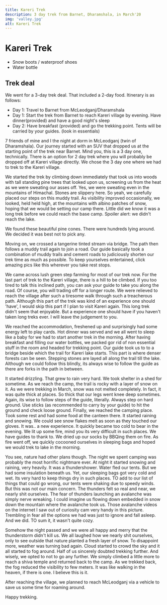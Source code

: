 ```yaml
---
title: Kareri Trek
description: 3 day trek from Barnet, Dharamshala, in March'20
img: 'valley.jpg'
alt: Kareri Trek
---
```


# Kareri Trek

- Snow boots / waterproof shoes
- Water bottle

## Trek deal

We went for a 3-day trek deal. That included a 2-day food. Itinerary is as follows:

- Day 1: Travel to Barnet from McLeodganj/Dharamshala
- Day 1: Start the trek from Barnet to reach Kareri village by evening. Have dinner(provided) and have a good night's sleep
- Day 2: Have breakfast (provided) and go the trekking point. Tents will be carried by your guides. (look in essentials)


7 friends of mine and I the night at dorm in McLeodganj (twin of Dharamshala). Our journey started with an SUV that dropped us at the starting point of the trek near Barnet. Mind you, this is a 3 day one, technically. There is an option for 2 day trek where you will probably be dropped off at Kareri village directly. We chose the 3 day one where we had to trek to the Kareri village. 
  
<v-img src="/kareri-trek/images/start_trek.jpg" alt="start_trek"></v-img>


We started the trek by climbing down immediately that took us into woods with tall standing pine trees that looked upon us, screening us from the heat as we were sweating our asses off. Yes, we were sweating even in the mountains of Himachal. Stones are slippery here. So yeah, we carefully placed our steps on this muddy trail. As visibility improved occasionally, we looked, held held high, at the mountains with albino patches of snow, hoping that we would be setting our camp there. Little did we know it was a long trek before we could reach the base camp. Spoiler alert: we didn't reach the lake. 

<v-img src="/kareri-trek/images/pine.jpg" alt="pine" contain=1></v-img>
We found these beautiful pine cones. There were hundreds lying around. We decided it was best not to pick any.

Moving on, we crossed a tangerine tinted stream via bridge. The path then follows a muddy trail again to join a road. Our guide basically took a combination of muddy trails and cement roads to judiciously shorten our trek time as much as possible. To keep yourselves entertained, click amazing pics like this wherever you take rest stops.

<v-img src="/kareri-trek/images/pic.jpg" alt="pine" contain=1></v-img>

We came across lush green step farming for most of our trek now. For the last part of trek to the Kareri village, there is a hill to be climbed. If you too tired to talk this inclined path, you can ask your guide to take you along the road. Of course, you will trading off for a longer route. We were relieved to reach the village after such a tiresome walk through such a treacherous path. Although this part of the trek was kind of an experience one should 'have', I would skip this part if I plan to visit Kareri again. This long trek didn't seem that enjoyable. But a experience one should have if you haven't taken  long treks ever. I will leave the judgement to you. 

We reached the accommodation, freshened up and surprisingly had some energy left to play cards. Hot dinner was served and we all went to sleep like a baby for we had to start another trek in the morning. After having breakfast and filling our water bottles, we packed gor rid of non essential stuff in the room and headed for trekking point. Our guide took us to to a bridge beside which the trail for Kareri lake starts. This part is where denser forests can be seen. Stepping stones are layed all along the trail till the lake. Although we could follow this blindly, its always wise to follow the guide as there are forks in the path in between.

It started drizzling. That grew to rain very hard. We took shelter in a shed for sometime.  As we reach the camp, the trail is rocky with a layer of snow on it. As we were trekking in March, snow was not melted completely. In fact, it was quite thick at places. So thick that our legs went knee deep sometimes. Again, its wise to follow steps of the guide, literally. Always step on hard ground. Use sticks (as recommended to carry by your guide) to hit the ground and check loose ground. Finally, we reached the camping place. Took some rest and had some food at the canteen there. It started raining and snowing. We could see snow flakes melt as soon as they touched our gloves. It was.. a new experience. It quickly became too cold to bear in the evening. We lit up some fire, mind you its very difficult in such places. We have guides to thank to. We dried up our socks by BBQing them on fire. As fire went off, we quickly cocooned ourselves in sleeping bags and hoped we would trek to lake in the morning.

You see, nature had other plans though. The night we spent camping was probably the most horrific nightmare ever. At night it started snowing and raining, very heavily. It was a thundershower. Water fled our tents. But we had some insulation beneath us. Yet, our sleeping bags got very cold and wet. Its very hard to keep things dry in such places. TO add to our list of things that could go wrong, our tents were shaking due to speedy winds. But this was not our main concern. The thunders felt so real and near, we nearly shit ourselves. The fear of thunders launching an avalanche was simply nerve wreaking. I could imagine us flowing down embedded in snow down the mountain where the avalanche took us. Those avalanche videos on the internet I saw out of curiosity cam very handy in this picture. Trembling in fear all the options we had was just to ignore and fall asleep. And we did. TO sum it, it wasn't quite cozy.

Somehow the night passed and we were all happy and merry that the thunderstorm didn't kill us. We all laughed how we nearly shit ourselves, only to see outside that nature planted a fresh layer of snow. To disappoint more, weather was turning bad again. Cloud started to crowd the sky and it all started to fog around. Half of us sincerely doubted trekking further. And wisely, we opted to not to go any further. We simply climbed a little more to reach a shiva temple and returned back to the camp. As we trekked back, the fog reduced the visibility to few meters. It was like walking in the heaven, if there is one. I believe this is it.

After reaching the village, we planned to reach McLeodganj via a vehicle to save us some time for roaming around. 

Happy trekking.